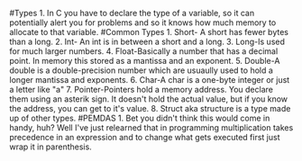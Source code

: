 #Types 
	1. In C you have to declare the type of a variable, so it can potentially alert you for problems and so it knows how much memory to allocate to that variable.
#Common Types 
	1. Short- A short has fewer bytes than a long.
	2. Int- An int is in between a short and a long.
	3. Long-Is used for much larger numbers.
	4. Float-Basically a number that has a decimal point. In memory this stored as a mantissa and an exponent.
	5. Double-A double is a double-precision number which are usuaully used to hold a longer mantissa and exponents.
	6. Char-A char is a one-byte integer or just a letter like "a"
	7. Pointer-Pointers hold a memory address. You declare them using an asterik sign. It doesn't hold the actual value, but if you know the address, you can get to it's value.
	8. Struct aka structure is a type made up of other types. 
#PEMDAS
	1. Bet you didn't think this would come in handy, huh? Well I've just relearned that in programming multiplication takes precedence in an expression and to change what gets executed first just wrap it in parenthesis. 
		
